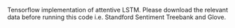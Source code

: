 Tensorflow implementation of attentive LSTM.
Please download the relevant data before running this code i.e. Standford Sentiment Treebank and Glove.



